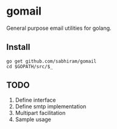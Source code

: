 # gomail

General purpose email utilities for golang.

## Install

```
go get github.com/sabhiram/gomail
cd $GOPATH/src/$_
```

## TODO

1. Define interface
2. Define smtp implementation
3. Multipart facilitation
4. Sample usage
